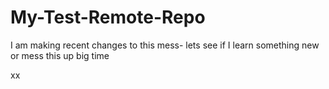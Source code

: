 # My-Test-Remote-Repo

I am making recent changes to this mess- lets see if I learn something new or mess this up big time

xx
